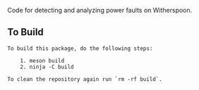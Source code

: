 Code for detecting and analyzing power faults on Witherspoon.

## To Build
```
To build this package, do the following steps:

    1. meson build
    2. ninja -C build

To clean the repository again run `rm -rf build`.
```
